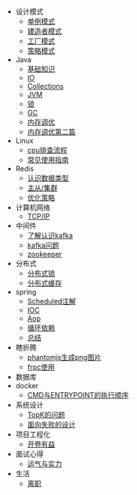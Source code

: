 - 设计模式
  - [单例模式](desgin-pattern/Singleton.md)
  - [建造者模式](desgin-pattern/Builder.md)
  - [工厂模式](desgin-pattern/Factory.md)
  - [策略模式](desgin-pattern/Strategy.md)
- Java
  - [基础知识](Java/基础知识.md)
  - [IO](Java/IO.md)
  - [Collections](Java/Collections.md)  
  - [JVM](Java/JVM.md)
  - [锁](Java/JUC.md)
  - [GC](Java/GC.md)
  - [内存调优](Java/内存调优.md)
  - [内存调优第二篇](Java/内存调优第二篇.md)
- Linux
  - [cpu排查流程](Llinux/cpuError.md)
  - [常见使用指南](Llinux/guide.md)
- Redis
  - [认识数据类型](redis/初识.md)
  - [主从/集群](redis/架构.md)
  - [优化策略](redis/优化方向.md)
- 计算机网络
  - [TCP/IP](network/base.md)
- 中间件
  - [了解认识kafka](中间件/了解认识kafka.md)
  - [kafka问题](中间件/kafka实战遇到的问题.md)
  - [zookeeper](中间件/zookeeper.md)    
- 分布式
  - [分布式锁](分布式/分布式锁.md) 
  - [分布式缓存](分布式/分布式缓存.md) 
- spring
  - [Scheduled注解](spring/Scheduled注解源码.md)  
  - [IOC](spring/IOC.md)
  - [Aop](spring/Aop.md)  
  - [循环依赖](spring/recycle.md)
  - [总结](spring/总结.md)
- 瞎折腾
  - [phantomjs生成png图片](瞎折腾/phantomjs生成png图片.md)
  - [frpc使用](瞎折腾/frpc.md)
- 数据库
- docker
  - [CMD与ENTRYPOINT的执行顺序](docker/CMD与ENTRYPOINT的执行顺序.md)
- 系统设计
  - [TopK的问题](系统设计/TopK.md)
  - [面向失败的设计](系统设计/面向失败的设计.md)
- 项目工程化
  - [开卷有益](项目工程化/Readme.md)  
- 面试心得
  - [运气与实力](面试心得/运气与实力.md)
- 生活
  - [离职](生活/离职.md)  